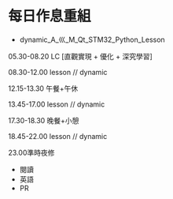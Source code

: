 # 每日作息重組

* dynamic_A_巛_M_Qt_STM32_Python_Lesson

05.30-08.20 LC [直觀實現 + 優化 + 深究學習]

08.30-12.00 lesson // dynamic

12.15-13.30 午餐+午休

13.45-17.00 lesson // dynamic

17.30-18.30 晚餐+小憩

18.45-22.00 lesson // dynamic

23.00準時夜修



* 閱讀 
* 英語 
* PR
